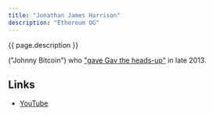 ```yaml
---
title: "Jonathan James Harrison"
description: "Ethereum OG"
---
```


{{ page.description }}

("Johnny Bitcoin") who ["gave Gav the heads-up"](https://twitter.com/BobSummerwill/status/1060955276096892928) in late 2013.

## Links

- [YouTube](https://youtu.be/QCVjk_PU-1U?t=760)

